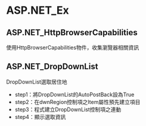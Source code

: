 # ASP.NET_Ex


## ASP.NET_HttpBrowserCapabilities
使用HttpBrowserCapabilities物件，收集瀏覽器相關資訊


## ASP.NET_DropDownList
DropDownList選取居住地
* step1：將DropDownList的AutoPostBack設為True
* step2：在dwnRegion控制項之Item屬性預先建立項目
* step3：程式建立DropDownList控制項之連動
* step4：顯示選取資訊